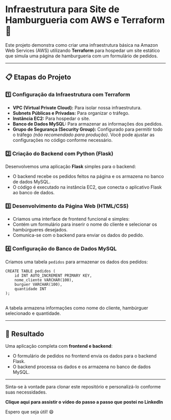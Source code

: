 <!DOCTYPE html>
<html lang="en">
<head>
  <meta charset="UTF-8">
  <meta name="viewport" content="width=device-width, initial-scale=1.0">
</head>
<body>
  <h1>Infraestrutura para Site de Hamburgueria com AWS e Terraform 🍔</h1>

  <p>
    Este projeto demonstra como criar uma infraestrutura básica na Amazon Web Services (AWS) utilizando 
    <strong>Terraform</strong> para hospedar um site estático que simula uma página de hamburgueria com 
    um formulário de pedidos.
  </p>

  <hr>

  <h2>📋 Etapas do Projeto</h2>

  <h3>1️⃣ Configuração da Infraestrutura com Terraform</h3>
  <ul>
    <li><strong>VPC (Virtual Private Cloud):</strong> Para isolar nossa infraestrutura.</li>
    <li><strong>Subnets Públicas e Privadas:</strong> Para organizar o tráfego.</li>
    <li><strong>Instância EC2:</strong> Para hospedar o site.</li>
    <li><strong>Banco de Dados MySQL:</strong> Para armazenar as informações dos pedidos.</li>
    <li>
      <strong>Grupo de Segurança (Security Group):</strong> Configurado para permitir todo o tráfego 
      <em>(não recomendado para produção)</em>. Você pode ajustar as configurações no código conforme necessário.
    </li>
  </ul>

  <h3>2️⃣ Criação do Backend com Python (Flask)</h3>
  <p>
    Desenvolvemos uma aplicação <strong>Flask</strong> simples para o backend:
  </p>
  <ul>
    <li>O backend recebe os pedidos feitos na página e os armazena no banco de dados MySQL.</li>
    <li>O código é executado na instância EC2, que conecta o aplicativo Flask ao banco de dados.</li>
  </ul>

  <h3>3️⃣ Desenvolvimento da Página Web (HTML/CSS)</h3>
  <ul>
    <li>Criamos uma interface de frontend funcional e simples:</li>
    <li>Contém um formulário para inserir o nome do cliente e selecionar os hambúrgueres desejados.</li>
    <li>Comunica-se com o backend para enviar os dados do pedido.</li>
  </ul>

  <h3>4️⃣ Configuração do Banco de Dados MySQL</h3>
  <p>
    Criamos uma tabela <code>pedidos</code> para armazenar os dados dos pedidos:
  </p>
  <pre>
<code>CREATE TABLE pedidos (
    id INT AUTO_INCREMENT PRIMARY KEY,
    nome_cliente VARCHAR(100),
    burguer VARCHAR(100),
    quantidade INT
);</code>
  </pre>
  <p>A tabela armazena informações como nome do cliente, hambúrguer selecionado e quantidade.</p>

  <hr>

  <h2>🚀 Resultado</h2>
  <p>
    Uma aplicação completa com <strong>frontend e backend</strong>:
  </p>
  <ul>
    <li>O formulário de pedidos no frontend envia os dados para o backend Flask.</li>
    <li>O backend processa os dados e os armazena no banco de dados MySQL.</li>
  </ul>

  <hr>

  <p>
    Sinta-se à vontade para clonar este repositório e personalizá-lo conforme suas necessidades.
  </p>
  <p>
    <strong><a href="https://www.linkedin.com/posts/vinicius-marssoy_fala-rede-neste-post-vou-compartilhar-activity-7264328990557970434-P5aa?utm_source=share&utm_medium=member_desktop" target="_blank">
    </a>Clique aqui para assistir o vídeo do passo a passo que postei no LinkedIn</strong>
  </p>

  <p>Espero que seja útil! 😄</p>
</body>
</html>
